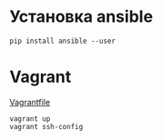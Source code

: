 # Установка ansible
```
pip install ansible --user
```
# Vagrant
[Vagrantfile](Vagrantfile)
```
vagrant up 
vagrant ssh-config
```